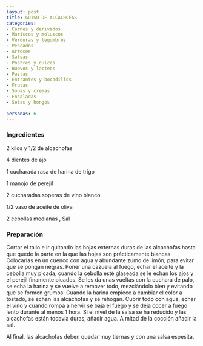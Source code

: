 ```yaml
---
layout: post
title: GUISO DE ALCACHOFAS
categories:
- Carnes y derivados
- Mariscos y moluscos
- Verduras y legumbres
- Pescados
- Arroces
- Salsas
- Postres y dulces
- Huevos y lacteos
- Pastas
- Entrantes y bocadillos
- Frutas
- Sopas y cremas
- Ensaladas
- Setas y hongos
 
personas: 6 
---
```

<h3>Ingredientes</h3>
2 kilos y 1/2 de alcachofas

4 dientes de ajo

1 cucharada rasa de harina de trigo

1 manojo de perejil

2 cucharadas soperas de vino blanco

1/2 vaso de aceite de oliva

2 cebollas medianas , Sal

<h3>Preparación</h3>
Cortar el tallo e ir quitando las hojas externas duras de las alcachofas hasta que quede la parte en la que las hojas son prácticamente blancas. Colocarlas en un cuenco con agua y abundante zumo de limón, para evitar que se pongan negras. Poner una cazuela al fuego, echar el aceite y la cebolla muy picada, cuando la cebolla esté glaseada se le echan los ajos y el perejil finamente picados. Se les da unas vueltas con la cuchara de palo, se echa la harina y se vuelve a remover todo, mezclándolo bien y evitando que se formen grumos. Cuando la harina empiece a cambiar el color a tostado, se echan las alcachofas y se rehogan. Cubrir todo con agua, echar el vino y cuando rompa a hervir se baja el fuego y se deja cocer a fuego lento durante al menos 1 hora. Si el nivel de la salsa se ha reducido y las alcachofas están todavía duras, añadir agua. A mitad de la cocción añadir la sal.

Al final, las alcachofas deben quedar muy tiernas y con una salsa espesita.

